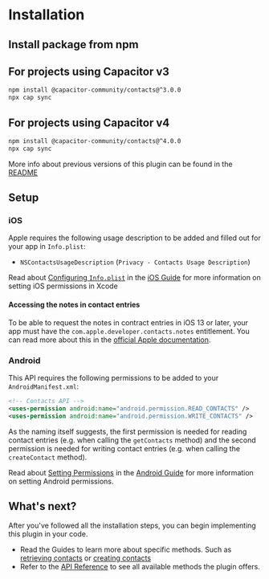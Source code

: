 # Installation

## Install package from npm

## For projects using Capacitor v3

```bash
npm install @capacitor-community/contacts@^3.0.0
npx cap sync
```

## For projects using Capacitor v4

```bash
npm install @capacitor-community/contacts@^4.0.0
npx cap sync

```

More info about previous versions of this plugin can be found in the [README](https://github.com/capacitor-community/contacts/blob/main/README.md#versions)

## Setup

### iOS

Apple requires the following usage description to be added and filled out for your app in `Info.plist`:

- `NSContactsUsageDescription` (`Privacy - Contacts Usage Description`)

Read about [Configuring `Info.plist`](https://capacitorjs.com/docs/ios/configuration#configuring-infoplist) in the [iOS Guide](https://capacitorjs.com/docs/ios) for more information on setting iOS permissions in Xcode

#### Accessing the notes in contact entries

To be able to request the notes in contract entries in iOS 13 or later, your app must have the `com.apple.developer.contacts.notes` entitlement. You can read more about this in the [official Apple documentation](https://developer.apple.com/documentation/bundleresources/entitlements/com_apple_developer_contacts_notes).

### Android

This API requires the following permissions to be added to your `AndroidManifest.xml`:

```xml
<!-- Contacts API -->
<uses-permission android:name="android.permission.READ_CONTACTS" />
<uses-permission android:name="android.permission.WRITE_CONTACTS" />
```

As the naming itself suggests, the first permission is needed for reading contact entries (e.g. when calling the `getContacts` method) and the second permission is needed for writing contact entries (e.g. when calling the `createContact` method).

Read about [Setting Permissions](https://capacitorjs.com/docs/android/configuration#setting-permissions) in the [Android Guide](https://capacitorjs.com/docs/android) for more information on setting Android permissions.

## What's next?

After you've followed all the installation steps, you can begin implementing this plugin in your code.

- Read the Guides to learn more about specific methods. Such as [retrieving contacts](guide-retrieving-contacts.md) or [creating contacts](guide-creating-contacts.md)
- Refer to the [API Reference](api.md#api-reference-🔌) to see all available methods the plugin offers.
<!-- - Take a look at some examples [here](https://github.com/capacitor-community/contacts-examples). -->
